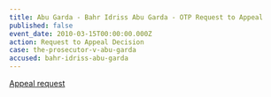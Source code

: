 ```yaml
---
title: Abu Garda - Bahr Idriss Abu Garda - OTP Request to Appeal
published: false
event_date: 2010-03-15T00:00:00.000Z
action: Request to Appeal Decision
case: the-prosecutor-v-abu-garda
accused: bahr-idriss-abu-garda
---
```



[Appeal request](https://www.icc-cpi.int/Pages/record.aspx?docNo=ICC-02/05-02/09-252-Red)